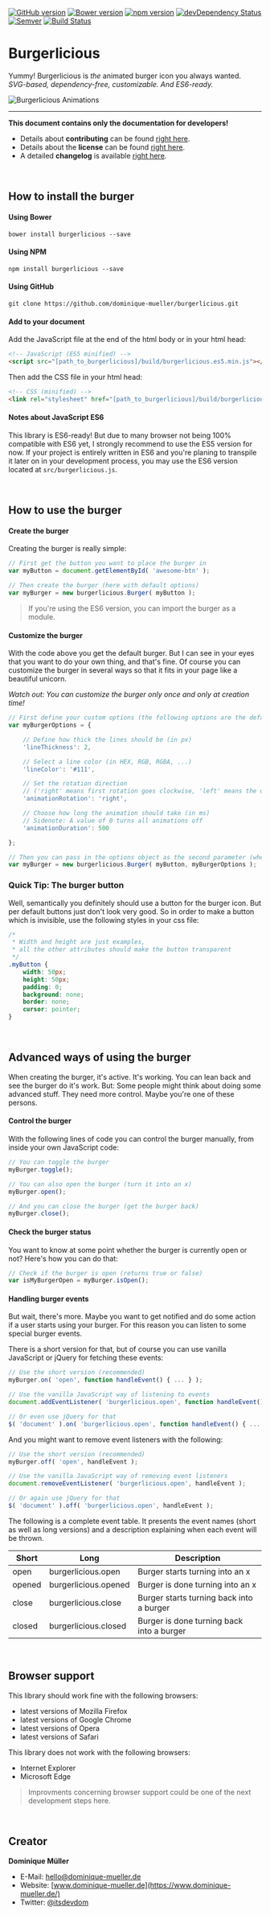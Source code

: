[![GitHub version](https://badge.fury.io/gh/dominique-mueller%2Fburgerlicious.svg)](https://badge.fury.io/gh/dominique-mueller%2Fburgerlicious)
[![Bower version](https://badge.fury.io/bo/burgerlicious.svg)](https://badge.fury.io/bo/burgerlicious)
[![npm version](https://badge.fury.io/js/burgerlicious.svg)](https://badge.fury.io/js/burgerlicious)
[![devDependency Status](https://david-dm.org/dominique-mueller/burgerlicious/dev-status.svg)](https://david-dm.org/dominique-mueller/burgerlicious#info=devDependencies)
[![Semver](http://img.shields.io/SemVer/2.0.0.png)](http://semver.org/spec/v2.0.0.html)
[![Build Status](https://travis-ci.org/dominique-mueller/burgerlicious.svg?branch=master)](https://travis-ci.org/dominique-mueller/burgerlicious)

# Burgerlicious

Yummy! Burgerlicious is *the* animated burger icon you always wanted.<br>*SVG-based, dependency-free, customizable. And ES6-ready.*

![Burgerlicious Animations](/documentation/burgerlicious_animations.gif?raw=true)

---

**This document contains only the documentation for developers!**

- Details about **contributing** can be found [right here](https://github.com/dominique-mueller/burgerlicious/blob/master/CONTRIBUTING.md).
- Details about the **license** can be found [right here](https://github.com/dominique-mueller/burgerlicious/blob/master/LICENSE).
- A detailed **changelog** is available [right here](https://github.com/dominique-mueller/burgerlicious/blob/master/CHANGELOG.md).

<br>

## How to install the burger

#### Using Bower

```
bower install burgerlicious --save
```

#### Using NPM

```
npm install burgerlicious --save
```

#### Using GitHub

```
git clone https://github.com/dominique-mueller/burgerlicious.git
```

#### Add to your document

Add the JavaScript file at the end of the html body or in your html head:

``` html
<!-- JavaScript (ES5 minified) -->
<script src="[path_to_burgerlicious]/build/burgerlicious.es5.min.js"></script>
```

Then add the CSS file in your html head:

``` html
<!-- CSS (minified) -->
<link rel="stylesheet" href="[path_to_burgerlicious]/build/burgerlicious.min.css">
```

#### Notes about JavaScript ES6

This library is ES6-ready! But due to many browser not being 100% compatible with ES6 yet, I strongly recommend to use the ES5 version for now. If your project is entirely written in ES6 and you're planing to transpile it later on in your development process, you may use the ES6 version located at `src/burgerlicious.js`.

<br>

## How to use the burger

#### Create the burger

Creating the burger is really simple:

``` javascript
// First get the button you want to place the burger in
var myButton = document.getElementById( 'awesome-btn' );

// Then create the burger (here with default options)
var myBurger = new burgerlicious.Burger( myButton );
```

> If you're using the ES6 version, you can import the burger as a module.

#### Customize the burger

With the code above you get the default burger. But I can see in your eyes that you want to do your own thing, and that's fine. Of course you can customize the burger in several ways so that it fits in your page like a beautiful unicorn.

*Watch out: You can customize the burger only once and only at creation time!*

``` javascript
// First define your custom options (the following options are the default ones)
var myBurgerOptions = {

	// Define how thick the lines should be (in px)
	'lineThickness': 2,

	// Select a line color (in HEX, RGB, RGBA, ...)
	'lineColor': '#111',

	// Set the rotation direction
	// ('right' means first rotation goes clockwise, 'left' means the opposite)
	'animationRotation': 'right',

	// Choose how long the animation should take (in ms)
	// Sidenote: A value of 0 turns all animations off
	'animationDuration': 500

};

// Then you can pass in the options object as the second parameter (when creating the burger)
var myBurger = new burgerlicious.Burger( myButton, myBurgerOptions );
```

### Quick Tip: The burger button

Well, semantically you definitely should use a button for the burger icon. But per default buttons just don't look very good. So in order to make a button which is invisible, use the following styles in your css file:

``` css
/*
 * Width and height are just examples,
 * all the other attributes should make the button transparent
 */
.myButton {
	width: 50px;
	height: 50px;
	padding: 0;
	background: none;
	border: none;
	cursor: pointer;
}
```

<br>

## Advanced ways of using the burger

When creating the burger, it's active. It's working. You can lean back and see the burger do it's work. But: Some people might think about doing some advanced stuff. They need more control. Maybe you're one of these persons.

#### Control the burger

With the following lines of code you can control the burger manually, from inside your own JavaScript code:

``` javascript
// You can toggle the burger
myBurger.toggle();

// You can also open the burger (turn it into an x)
myBurger.open();

// And you can close the burger (get the burger back)
myBurger.close();
```

#### Check the burger status

You want to know at some point whether the burger is currently open or not? Here's how you can do that:

``` javascript
// Check if the burger is open (returns true or false)
var isMyBurgerOpen = myBurger.isOpen();
```

#### Handling burger events

But wait, there's more. Maybe you want to get notified and do some action if a user starts using your burger. For this reason you can listen to some special burger events.

There is a short version for that, but of course you can use vanilla JavaScript or jQuery for fetching these events:

``` javascript
// Use the short version (recommended)
myBurger.on( 'open', function handleEvent() { ... } );

// Use the vanilla JavaScript way of listening to events
document.addEventListener( 'burgerlicious.open', function handleEvent() { ... } );

// Or even use jQuery for that
$( 'document' ).on( 'burgerlicious.open', function handleEvent() { ... } );
```

And you might want to remove event listeners with the following:

``` javascript
// Use the short version (recommended)
myBurger.off( 'open', handleEvent );

// Use the vanilla JavaScript way of removing event listeners
document.removeEventListener( 'burgerlicious.open', handleEvent );

// Or again use jQuery for that
$( 'document' ).off( 'burgerlicious.open', handleEvent );
```

The following is a complete event table. It presents the event names (short as well as long versions) and a description explaining when each event will be thrown.

| Short  | Long                 | Description                               |
| ------ | -------------------- | ----------------------------------------- |
| open   | burgerlicious.open   | Burger starts turning into an x           |
| opened | burgerlicious.opened | Burger is done turning into an x          |
| close  | burgerlicious.close  | Burger starts turning back into a burger  |
| closed | burgerlicious.closed | Burger is done turning back into a burger |

<br>

## Browser support

This library should work fine with the following browsers:
- latest versions of Mozilla Firefox
- latest versions of Google Chrome
- latest versions of Opera
- latest versions of Safari

This library does not work with the following browsers:
- Internet Explorer
- Microsoft Edge

> Improvments concerning browser support could be one of the next development steps here.

<br>

## Creator

**Dominique Müller**

- E-Mail: [hello@dominique-mueller.de](mailto:hello@dominique-mueller.de)
- Website: [www.dominique-mueller.de](https://www.dominique-mueller.de/)
- Twitter: [@itsdevdom](https://twitter.com/itsdevdom)
